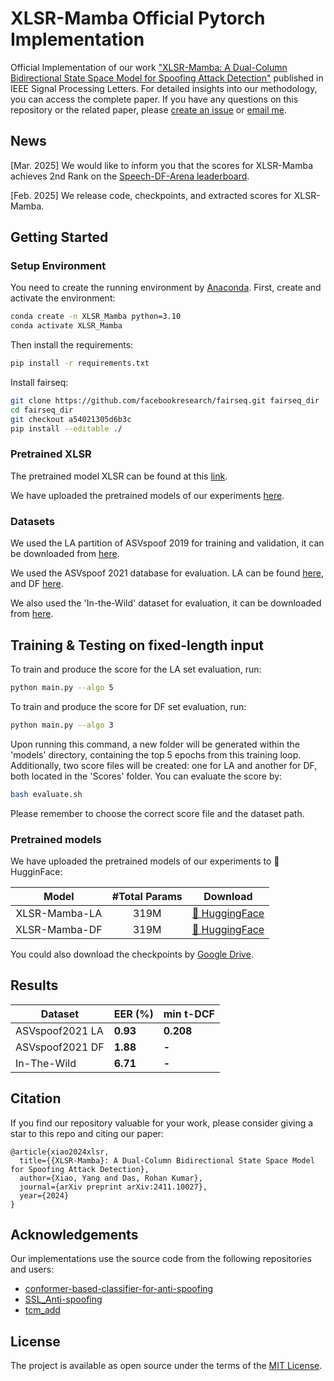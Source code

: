 # XLSR-Mamba Official Pytorch Implementation
Official Implementation of our work ["XLSR-Mamba: A Dual-Column Bidirectional State Space Model for Spoofing Attack Detection"](https://arxiv.org/pdf/2411.10027) published in IEEE Signal Processing Letters. For detailed insights into our methodology, you can access the complete paper.
If you have any questions on this repository or the related paper, please [create an issue](https://github.com/swagshaw/XLSR-Mamba/issues/new) or [email me](mailto:yxiao009+github@e.ntu.edu.sg).

## News
[Mar. 2025] We would like to inform you that the scores for XLSR-Mamba achieves 2nd Rank on the [Speech-DF-Arena leaderboard](https://huggingface.co/spaces/Speech-Arena-2025/Speech-DF-Arena). 

[Feb. 2025] We release code, checkpoints, and extracted scores for XLSR-Mamba.

## Getting Started
### Setup Environment
You need to create the running environment by [Anaconda](https://www.anaconda.com/).
First, create and activate the environment:

```bash
conda create -n XLSR_Mamba python=3.10
conda activate XLSR_Mamba
```

Then install the requirements:

```bash
pip install -r requirements.txt
```

Install fairseq:

```bash
git clone https://github.com/facebookresearch/fairseq.git fairseq_dir
cd fairseq_dir
git checkout a54021305d6b3c
pip install --editable ./
```
### Pretrained XLSR
The pretrained model XLSR can be found at this [link](https://dl.fbaipublicfiles.com/fairseq/wav2vec/xlsr2_300m.pt).

We have uploaded the pretrained models of our experiments [here](https://drive.google.com/file/d/14e6d6z4KTt5ZDPTjh5PJloNzQAxivyEu/view?usp=sharing).

### Datasets
We used the LA partition of ASVspoof 2019 for training and validation, it can be downloaded from [here](https://datashare.ed.ac.uk/handle/10283/3336).

We used the ASVspoof 2021 database for evaluation. LA can be found [here](https://zenodo.org/records/4837263#.YnDIinYzZhE), and DF [here](https://zenodo.org/records/4835108#.YnDIb3YzZhE).

We also used the 'In-the-Wild' dataset for evaluation, it can be downloaded from [here](https://deepfake-total.com/in_the_wild).
## Training & Testing on fixed-length input
To train and produce the score for the LA set evaluation, run:
```bash
python main.py --algo 5
```
To train and produce the score for DF set evaluation, run:
```bash
python main.py --algo 3
```
Upon running this command, a new folder will be generated within the 'models' directory, containing the top 5 epochs from this training loop. Additionally, two score files will be created: one for LA and another for DF, both located in the 'Scores' folder.
You can evaluate the score by:
```bash
bash evaluate.sh
```
Please remember to choose the correct score file and the dataset path.

### Pretrained models
We have uploaded the pretrained models of our experiments to 🤗 HugginFace:
<div align="center">

| **Model** | **#Total Params** | **Download** |
| :------------: | :------------: | :------------: |
| XLSR-Mamba-LA | 319M  | [🤗 HuggingFace](https://huggingface.co/AustinXiao/XLSR-Mamba-LA)  |
| XLSR-Mamba-DF | 319M  | [🤗 HuggingFace](https://huggingface.co/AustinXiao/XLSR-Mamba-DF)  |

</div>

You could also download the checkpoints by [Google Drive](https://drive.google.com/file/d/14e6d6z4KTt5ZDPTjh5PJloNzQAxivyEu/view?usp=sharing).

## Results

<div align="center">
  
|Dataset | **EER (%)** | **min t-DCF** |
|--------|--------------------|--------------------|
|ASVspoof2021 LA  | **0.93**  | **0.208**          |
|ASVspoof2021 DF  | **1.88**  | **-**              | 
|In-The-Wild      | **6.71**  | **-**              |

</div>

## Citation
If you find our repository valuable for your work, please consider giving a star to this repo and citing our paper:
```
@article{xiao2024xlsr,
  title={{XLSR-Mamba}: A Dual-Column Bidirectional State Space Model for Spoofing Attack Detection},
  author={Xiao, Yang and Das, Rohan Kumar},
  journal={arXiv preprint arXiv:2411.10027},
  year={2024}
}
```

## Acknowledgements
Our implementations use the source code from the following repositories and users:

- [conformer-based-classifier-for-anti-spoofing](https://github.com/ErosRos/conformer-based-classifier-for-anti-spoofing)
- [SSL_Anti-spoofing](https://github.com/TakHemlata/SSL_Anti-spoofing)
- [tcm_add](https://github.com/ductuantruong/tcm_add)

## License
The project is available as open source under the terms of the [MIT License](./LICENSE).
